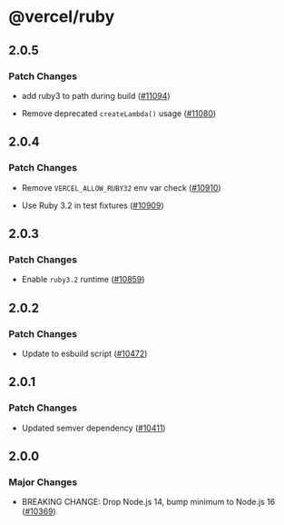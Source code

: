# @vercel/ruby

## 2.0.5

### Patch Changes

- add ruby3 to path during build ([#11094](https://github.com/vercel/vercel/pull/11094))

- Remove deprecated `createLambda()` usage ([#11080](https://github.com/vercel/vercel/pull/11080))

## 2.0.4

### Patch Changes

- Remove `VERCEL_ALLOW_RUBY32` env var check ([#10910](https://github.com/vercel/vercel/pull/10910))

- Use Ruby 3.2 in test fixtures ([#10909](https://github.com/vercel/vercel/pull/10909))

## 2.0.3

### Patch Changes

- Enable `ruby3.2` runtime ([#10859](https://github.com/vercel/vercel/pull/10859))

## 2.0.2

### Patch Changes

- Update to esbuild script ([#10472](https://github.com/vercel/vercel/pull/10472))

## 2.0.1

### Patch Changes

- Updated semver dependency ([#10411](https://github.com/vercel/vercel/pull/10411))

## 2.0.0

### Major Changes

- BREAKING CHANGE: Drop Node.js 14, bump minimum to Node.js 16 ([#10369](https://github.com/vercel/vercel/pull/10369))
